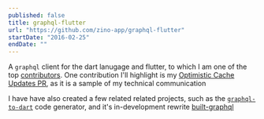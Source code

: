 ```yaml
---
published: false
title: graphql-flutter
url: "https://github.com/zino-app/graphql-flutter"
startDate: "2016-02-25"
endDate: ""
---
```


A `graphql` client for the dart lanugage and flutter, to which I am one of the top [contributors](https://github.com/zino-app/graphql-flutter/graphs/contributors).
One contribution I'll highlight is my [Optimistic Cache Updates PR](https://github.com/zino-app/graphql-flutter/pull/199), as it is a sample of my technical communication

I have have also created a few related related projects, such as the [`graphql-to-dart`](https://github.com/micimize/graphql-to-dart/) code generator, and it's in-development rewrite [built-graphql](https://github.com/micimize/built-graphql)
